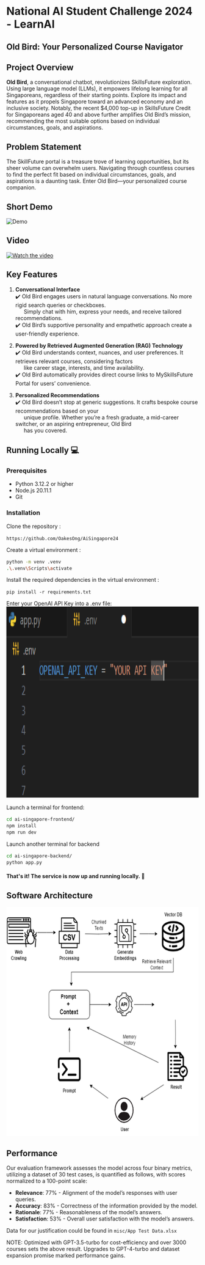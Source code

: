 # National AI Student Challenge 2024 - LearnAI

## Old Bird: Your Personalized Course Navigator
## Project Overview
**Old Bird**, a conversational chatbot, revolutionizes SkillsFuture exploration. Using large language model (LLMs), it empowers lifelong learning for all Singaporeans, regardless of their starting points. Explore its impact and features as it propels Singapore toward an advanced economy and an inclusive society. Notably, the recent $4,000 top-up in SkillsFuture Credit for Singaporeans aged 40 and above further amplifies Old Bird’s mission, recommending the most suitable options based on individual circumstances, goals, and aspirations. 

## Problem Statement
The SkillFuture portal is a treasure trove of learning opportunities, but its sheer volume can overwhelm users. Navigating through countless courses to find the perfect fit based on individual circumstances, goals, and aspirations is a daunting task. Enter Old Bird—your personalized course companion.

## Short Demo
![Demo](https://github.com/OakesOng/AiSingapore24/blob/main/Demo.gif)

## Video
[![Watch the video]()](https://drive.google.com/file/d/1nNIqmzlKo7vBO9z4Q_hnPeflI6Qnnbl3/view)

## Key Features
1. **Conversational Interface** <br>
✔️ Old Bird engages users in natural language conversations. No more rigid search queries or checkboxes.
<br> &emsp;&nbsp; Simply chat with
 him, express your needs, and receive tailored recommendations.<br>
✔️ Old Bird’s supportive personality and empathetic approach create a user-friendly experience.

3. **Powered by Retrieved Augmented Generation (RAG) Technology** <br> 
✔️ Old Bird understands context, nuances, and user preferences. It retrieves relevant courses, considering factors
<br> &emsp;&nbsp; like career stage, interests, and time availability.<br>
✔️ Old Bird automatically provides direct course links to MySkillsFuture Portal for users’ convenience.

5. **Personalized Recommendations**<br>
✔️ Old Bird doesn’t stop at generic suggestions. It crafts bespoke course recommendations based on your
 <br> &emsp;&nbsp;  unique profile. Whether you’re a fresh graduate, a mid-career switcher, or an aspiring entrepreneur, Old Bird
 <br> &emsp;&nbsp;  has you covered.

## Running Locally 💻

### Prerequisites
- Python 3.12.2 or higher
- Node.js 20.11.1
- Git

### Installation
Clone the repository :

`https://github.com/OakesOng/AiSingapore24`


Create a virtual environment :
```bash
python -m venv .venv
.\.venv\Scripts\activate
```
Install the required dependencies in the virtual environment :

`pip install -r requirements.txt`

Enter your OpenAI API Key into a .env file:
<img width="900" height = "500" alt=".env file" src="https://github.com/OakesOng/AiSingapore24/blob/main/env.png">


Launch a terminal for frontend:

```bash
cd ai-singapore-frontend/
npm install
npm run dev
```

Launch another terminal for backend
```bash
cd ai-singapore-backend/
python app.py
```

#### That's it! The service is now up and running locally. 🤗

## Software Architecture
<img width="900" height = "600" alt="Software Architecture" src="https://github.com/OakesOng/AiSingapore24/blob/main/Software%20Achitechure.drawio.png">

## Performance
Our evaluation framework assesses the model across four binary metrics, utilizing a dataset of 30 test cases, is quantified as follows, with scores normalized to a 100-point scale:

- **Relevance**: 77% - Alignment of the model’s responses with user queries.
- **Accuracy**: 83% - Correctness of the information provided by the model.
- **Rationale**: 77% - Reasonableness of the model’s answers.
- **Satisfaction**: 53% - Overall user satisfaction with the model’s answers.

Data for our justification could be found in `misc/App Test Data.xlsx`

NOTE: Optimized with GPT-3.5-turbo for cost-efficiency and over 3000 courses sets the above result. Upgrades to GPT-4-turbo and dataset expansion promise marked performance gains.
